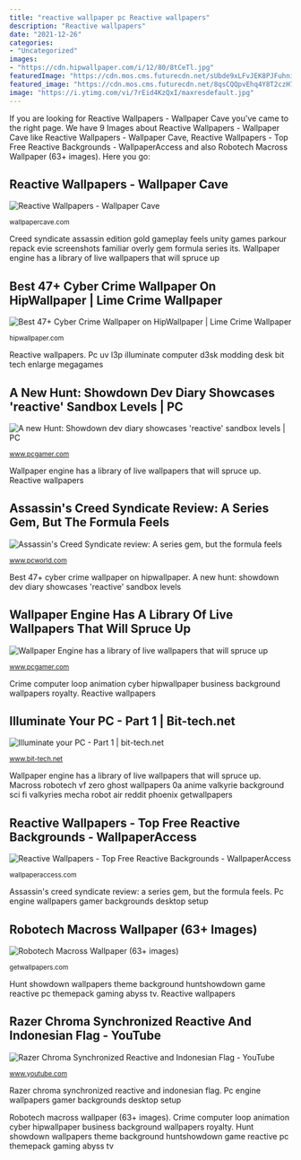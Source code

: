```yaml
---
title: "reactive wallpaper pc Reactive wallpapers"
description: "Reactive wallpapers"
date: "2021-12-26"
categories:
- "Uncategorized"
images:
- "https://cdn.hipwallpaper.com/i/12/80/8tCeTl.jpg"
featuredImage: "https://cdn.mos.cms.futurecdn.net/sUbde9xLFvJEK8PJFuhni6-1200-80.jpg"
featured_image: "https://cdn.mos.cms.futurecdn.net/8qsCQQpvEhq4Y8T2czH7qY-1200-80.jpg"
image: "https://i.ytimg.com/vi/7rEid4KzQxI/maxresdefault.jpg"
---
```


If you are looking for Reactive Wallpapers - Wallpaper Cave you've came to the right page. We have 9 Images about Reactive Wallpapers - Wallpaper Cave like Reactive Wallpapers - Wallpaper Cave, Reactive Wallpapers - Top Free Reactive Backgrounds - WallpaperAccess and also Robotech Macross Wallpaper (63+ images). Here you go:

## Reactive Wallpapers - Wallpaper Cave

![Reactive Wallpapers - Wallpaper Cave](https://wallpapercave.com/wp/wp7466586.jpg "Reactive venom")

<small>wallpapercave.com</small>

Creed syndicate assassin edition gold gameplay feels unity games parkour repack evie screenshots familiar overly gem formula series its. Wallpaper engine has a library of live wallpapers that will spruce up

## Best 47+ Cyber Crime Wallpaper On HipWallpaper | Lime Crime Wallpaper

![Best 47+ Cyber Crime Wallpaper on HipWallpaper | Lime Crime Wallpaper](https://cdn.hipwallpaper.com/i/12/80/8tCeTl.jpg "A new hunt: showdown dev diary showcases &#039;reactive&#039; sandbox levels")

<small>hipwallpaper.com</small>

Reactive wallpapers. Pc uv l3p illuminate computer d3sk modding desk bit tech enlarge megagames

## A New Hunt: Showdown Dev Diary Showcases &#039;reactive&#039; Sandbox Levels | PC

![A new Hunt: Showdown dev diary showcases &#039;reactive&#039; sandbox levels | PC](https://cdn.mos.cms.futurecdn.net/sUbde9xLFvJEK8PJFuhni6-1200-80.jpg "A new hunt: showdown dev diary showcases &#039;reactive&#039; sandbox levels")

<small>www.pcgamer.com</small>

Wallpaper engine has a library of live wallpapers that will spruce up. Reactive wallpapers

## Assassin&#039;s Creed Syndicate Review: A Series Gem, But The Formula Feels

![Assassin&#039;s Creed Syndicate review: A series gem, but the formula feels](https://images.techhive.com/images/article/2015/11/assassins-creed-syndicate2015-11-20-18-59-26-100630350-orig.jpg "Macross robotech vf zero ghost wallpapers 0a anime valkyrie background sci fi valkyries mecha robot air reddit phoenix getwallpapers")

<small>www.pcworld.com</small>

Best 47+ cyber crime wallpaper on hipwallpaper. A new hunt: showdown dev diary showcases &#039;reactive&#039; sandbox levels

## Wallpaper Engine Has A Library Of Live Wallpapers That Will Spruce Up

![Wallpaper Engine has a library of live wallpapers that will spruce up](https://cdn.mos.cms.futurecdn.net/8qsCQQpvEhq4Y8T2czH7qY-1200-80.jpg "Hunt showdown wallpapers theme background huntshowdown game reactive pc themepack gaming abyss tv")

<small>www.pcgamer.com</small>

Crime computer loop animation cyber hipwallpaper business background wallpapers royalty. Reactive wallpapers

## Illuminate Your PC - Part 1 | Bit-tech.net

![Illuminate your PC - Part 1 | bit-tech.net](http://images.bit-tech.net/content_images/2012/02/illuminate-your-pc-part-1/9-1280x1024.jpg "Crime computer loop animation cyber hipwallpaper business background wallpapers royalty")

<small>www.bit-tech.net</small>

Wallpaper engine has a library of live wallpapers that will spruce up. Macross robotech vf zero ghost wallpapers 0a anime valkyrie background sci fi valkyries mecha robot air reddit phoenix getwallpapers

## Reactive Wallpapers - Top Free Reactive Backgrounds - WallpaperAccess

![Reactive Wallpapers - Top Free Reactive Backgrounds - WallpaperAccess](https://wallpaperaccess.com/full/5574657.jpg "Reactive wallpapers")

<small>wallpaperaccess.com</small>

Assassin&#039;s creed syndicate review: a series gem, but the formula feels. Pc engine wallpapers gamer backgrounds desktop setup

## Robotech Macross Wallpaper (63+ Images)

![Robotech Macross Wallpaper (63+ images)](http://getwallpapers.com/wallpaper/full/c/5/9/489515.jpg "Pc engine wallpapers gamer backgrounds desktop setup")

<small>getwallpapers.com</small>

Hunt showdown wallpapers theme background huntshowdown game reactive pc themepack gaming abyss tv. Reactive wallpapers

## Razer Chroma Synchronized Reactive And Indonesian Flag - YouTube

![Razer Chroma Synchronized Reactive and Indonesian Flag - YouTube](https://i.ytimg.com/vi/7rEid4KzQxI/maxresdefault.jpg "Illuminate your pc")

<small>www.youtube.com</small>

Razer chroma synchronized reactive and indonesian flag. Pc engine wallpapers gamer backgrounds desktop setup

Robotech macross wallpaper (63+ images). Crime computer loop animation cyber hipwallpaper business background wallpapers royalty. Hunt showdown wallpapers theme background huntshowdown game reactive pc themepack gaming abyss tv
